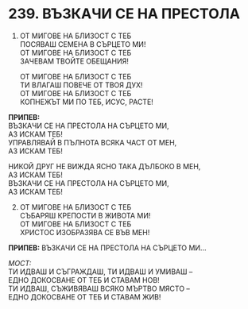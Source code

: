 # 239. ВЪЗКАЧИ СЕ НА ПРЕСТОЛА

1. ОТ МИГОВЕ НА БЛИЗОСТ С ТЕБ  
    ПОСЯВАШ СЕМЕНА В СЪРЦЕТО МИ!  
    ОТ МИГОВЕ НА БЛИЗОСТ С ТЕБ  
    ЗАЧЕВАМ ТВОЙТЕ ОБЕЩАНИЯ!  

    ОТ МИГОВЕ НА БЛИЗОСТ С ТЕБ  
    ТИ ВЛАГАШ ПОВЕЧЕ ОТ ТВОЯ ДУХ!  
    ОТ МИГОВЕ НА БЛИЗОСТ С ТЕБ  
    КОПНЕЖЪТ МИ ПО ТЕБ, ИСУС, РАСТЕ!  

**ПРИПЕВ:**  
ВЪЗКАЧИ СЕ НА ПРЕСТОЛА НА СЪРЦЕТО МИ,  
АЗ ИСКАМ ТЕБ!  
УПРАВЛЯВАЙ В ПЪЛНОТА ВСЯКА ЧАСТ ОТ МЕН,  
АЗ ИСКАМ ТЕБ!  

НИКОЙ ДРУГ НЕ ВИЖДА ЯСНО ТАКА ДЪЛБОКО В МЕН,  
АЗ ИСКАМ ТЕБ!  
ВЪЗКАЧИ СЕ НА ПРЕСТОЛА НА СЪРЦЕТО МИ,  
АЗ ИСКАМ ТЕБ!  

2. ОТ МИГОВЕ НА БЛИЗОСТ С ТЕБ  
СЪБАРЯШ КРЕПОСТИ В ЖИВОТА МИ!  
ОТ МИГОВЕ НА БЛИЗОСТ С ТЕБ  
ХРИСТОС ИЗОБРАЗЯВА СЕ ВЪВ МЕН!  

**ПРИПЕВ:** ВЪЗКАЧИ СЕ НА ПРЕСТОЛА НА СЪРЦЕТО МИ...

*МОСТ:*  
ТИ ИДВАШ И СЪГРАЖДАШ, ТИ ИДВАШ И УМИВАШ –  
ЕДНО ДОКОСВАНЕ ОТ ТЕБ И СТАВАМ НОВ!  
ТИ ИДВАШ, СЪЖИВЯВАШ ВСЯКО МЪРТВО МЯСТО –  
ЕДНО ДОКОСВАНЕ ОТ ТЕБ И СТАВАМ ЖИВ!


<DownloadsButton pdf="/pdf/239-vazkachi-se-na-prestola.pdf" />


